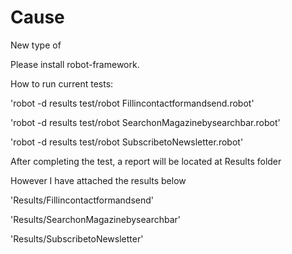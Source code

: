 # Cause
New type of


Please install  robot-framework.


How to run current tests:

'robot -d results test/robot Fillincontactformandsend.robot'

'robot -d results test/robot SearchonMagazinebysearchbar.robot'

'robot -d results test/robot SubscribetoNewsletter.robot'

After completing the test, a report will be located at Results folder

However I have attached the results below

'Results/Fillincontactformandsend'

'Results/SearchonMagazinebysearchbar'

'Results/SubscribetoNewsletter'

